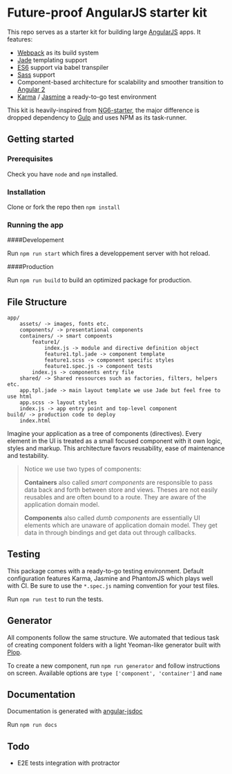 # Future-proof AngularJS starter kit

This repo serves as a starter kit for building large [AngularJS](https://angularjs.org/) apps.
It features:
- [Webpack](http://webpack.github.io/) as its build system
- [Jade](http://jade-lang.com/) templating support
- [ES6](https://git.io/es6features) support via babel transpiler
- [Sass](http://sass-lang.com/) support
- Component-based architecture for scalability and smoother transition to [Angular 2](https://angular.io/)
- [Karma](https://karma-runner.github.io/0.13/index.html) / [Jasmine](http://jasmine.github.io/) a ready-to-go test environment

 This kit is heavily-inspired from [NG6-starter](https://github.com/AngularClass/NG6-starter), the major difference is dropped dependency to [Gulp](http://gulpjs.com/) and uses NPM as its task-runner.

## Getting started

### Prerequisites

Check you have `node` and `npm` installed.

### Installation

Clone or fork the repo then `npm install`

### Running the app

####Developement

Run `npm run start` which fires a developpement server with hot reload.

####Production

Run `npm run build` to build an optimized package for production.

## File Structure

    app/
    	assets/ -> images, fonts etc.
    	components/ -> presentational components
    	containers/ -> smart compoents
	    	feature1/
		    	index.js -> module and directive definition object
		    	feature1.tpl.jade -> component template
		    	feature1.scss -> component specific styles
		    	feature1.spec.js -> component tests
		    index.js -> components entry file
    	shared/ -> Shared ressources such as factories, filters, helpers etc.
    	app.tpl.jade -> main layout template we use Jade but feel free to use html
	    app.scss -> layout styles
	    index.js -> app entry point and top-level component
    build/ -> production code to deploy
    	index.html

Imagine your application as a tree of components (directives). Every element in the UI is treated as a small focused component with it own logic, styles and markup. This architecture favors reusability, ease of maintenance and testability.

> Notice we use two types of components:
>
> **Containers** also called *smart components* are responsible to pass data back and forth between store and views. Theses are not easily reusables and are often bound to a route. They are aware of the application domain model.
>
> **Components** also called *dumb components* are essentially UI elements which are unaware of application domain model. They get data in through bindings and get data out through callbacks.

## Testing

This package comes with a ready-to-go testing environment. Default configuration features Karma, Jasmine and PhantomJS which plays well with CI. Be sure to use the `*.spec.js` naming convention for your test files.

Run `npm run test` to run the tests.

## Generator

All components follow the same structure. We automated that tedious task of creating component folders with a light Yeoman-like generator built with [Plop](https://github.com/amwmedia/plop).

To create a new component, run `npm run generator` and follow instructions on screen.
Available options are `type ['component', 'container']` and `name`

## Documentation

Documentation is generated with [angular-jsdoc](https://github.com/allenhwkim/angular-jsdoc)

Run `npm run docs`

## Todo

- E2E tests integration with protractor




